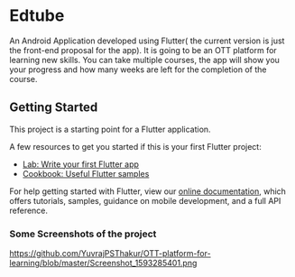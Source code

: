 # Edtube

An Android Application developed using Flutter( the current version is just the front-end proposal for the app). It is going to be an OTT platform for learning new skills. You can take multiple courses, the app will show you your progress and how many weeks are left for the completion of the course.

## Getting Started

This project is a starting point for a Flutter application.

A few resources to get you started if this is your first Flutter project:

- [Lab: Write your first Flutter app](https://flutter.dev/docs/get-started/codelab)
- [Cookbook: Useful Flutter samples](https://flutter.dev/docs/cookbook)

For help getting started with Flutter, view our
[online documentation](https://flutter.dev/docs), which offers tutorials,
samples, guidance on mobile development, and a full API reference.

### Some Screenshots of the project
https://github.com/YuvrajPSThakur/OTT-platform-for-learning/blob/master/Screenshot_1593285401.png
